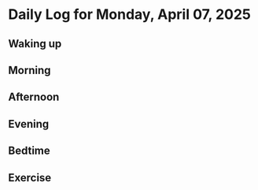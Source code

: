 # Daily Log for Monday, April 07, 2025

## Waking up

## Morning

## Afternoon

## Evening

## Bedtime

## Exercise
